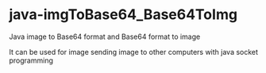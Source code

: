 # java-imgToBase64_Base64ToImg
Java image to Base64 format and Base64 format to image

It can be used for image sending image to other computers with java socket programming
